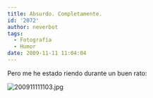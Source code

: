 ```yaml
---
title: Absurdo. Completamente.
id: '2072'
author: neverbot
tags:
  - Fotografía
  - Humor
date: 2009-11-11 11:04:04
---
```


Pero me he estado riendo durante un buen rato:

![200911111103.jpg](./200911111103.jpg)